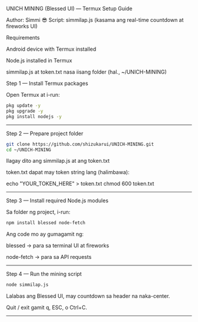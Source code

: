UNICH MINING (Blessed UI) — Termux Setup Guide

Author: Simmi 😎 Script: simmilap.js (kasama ang real-time countdown at fireworks UI)

Requirements

Android device with Termux installed

Node.js installed in Termux

simmilap.js at token.txt nasa iisang folder (hal., ~/UNICH-MINING)

Step 1 — Install Termux packages

Open Termux at i-run:

```bash
pkg update -y
pkg upgrade -y
pkg install nodejs -y
```

---

Step 2 — Prepare project folder

```bash
git clone https://github.com/shizukarui/UNICH-MINING.git
cd ~/UNICH-MINING
```

Ilagay dito ang simmilap.js at ang token.txt

token.txt dapat may token string lang (halimbawa):

echo "YOUR_TOKEN_HERE" > token.txt
chmod 600 token.txt

---

Step 3 — Install required Node.js modules

Sa folder ng project, i-run:

```bash
npm install blessed node-fetch
```

Ang code mo ay gumagamit ng:

blessed → para sa terminal UI at fireworks

node-fetch → para sa API requests

---

Step 4 — Run the mining script

```bash
node simmilap.js
```

Lalabas ang Blessed UI, may countdown sa header na naka-center.

Quit / exit gamit q, ESC, o Ctrl+C.

---
